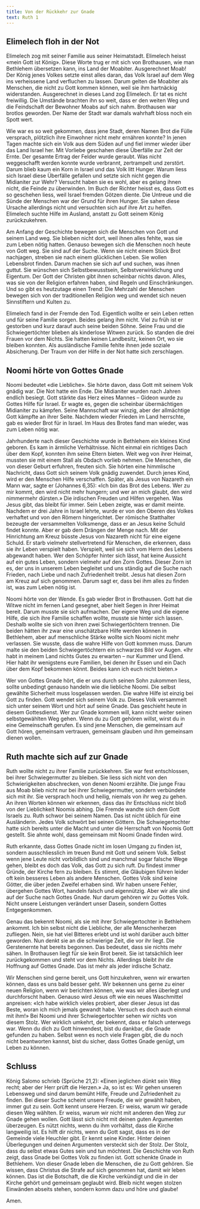 ```yaml
---
title: Von der Rückkehr zur Gnade
text: Ruth 1
---
```


## Elimelech floh in der Not

Elimelech zog mit seiner Familie aus seiner Heimatstadt. Elimelech heisst «mein Gott ist König». Diese Worte trug er mit sich von Brothausen, wie man Bethlehem übersetzen kann, ins Land der Moabiter. Ausgerechnet Moab! Der König jenes Volkes setzte einst alles daran, das Volk Israel auf dem Weg ins verheissene Land verfluchen zu lassen. Darum gelten die Moabiter als Menschen, die nicht zu Gott kommen können, weil sie ihm hartnäckig widerstanden. Ausgerechnet in dieses Land zog Elimelech. Er tat es nicht freiwillig. Die Umstände brachten ihn so weit, dass er den weiten Weg und die Feindschaft der Bewohner Moabs auf sich nahm. Brothausen war brotlos geworden. Der Name der Stadt war damals wahrhaft bloss noch ein Spott wert.

Wie war es so weit gekommen, dass jene Stadt, deren Namen Brot die Fülle versprach, plötzlich ihre Einwohner nicht mehr ernähren konnte? In jenen Tagen machte sich ein Volk aus dem Süden auf und fiel immer wieder über das Land Israel her. Mit Vorliebe geschahen diese Überfälle zur Zeit der Ernte. Der gesamte Ertrag der Felder wurde geraubt. Was nicht weggeschafft werden konnte wurde verbrannt, zertrampelt und zerstört. Darum blieb kaum ein Korn in Israel und das Volk litt Hunger. Warum liess sich Israel diese Überfälle gefallen und setzte sich nicht gegen die Midianiter zur Wehr? Versucht haben sie es wohl, aber es gelang ihnen nicht, die Feinde zu überwinden. Im Buch der Richter heisst es, dass Gott es so geschehen liess, weil Israel fremden Götzen diente. Die Untreue und die Sünde der Menschen war der Grund für ihren Hunger. Sie sahen diese Ursache allerdings nicht und versuchten sich auf ihre Art zu helfen. Elimelech suchte Hilfe im Ausland, anstatt zu Gott seinem König zurückzukehren.

Am Anfang der Geschichte bewegen sich die Menschen von Gott und seinem Land weg. Sie blieben nicht dort, weil ihnen alles fehlte, was sie zum Leben nötig hatten. Genauso bewegen sich die Menschen noch heute von Gott weg. Sie sind auf der Suche. Wenn sie nicht einem Stück Brot nachjagen, streben sie nach einem glücklichen Leben. Sie wollen Lebensbrot finden. Darum machen sie sich auf und suchen, was ihnen guttut. Sie wünschen sich Selbstbewusstsein, Selbstverwirklichung und Eigentum. Der Gott der Christen gibt ihnen scheinbar nichts davon. Alles, was sie von der Religion erfahren haben, sind Regeln und Einschränkungen. Und so gibt es heutzutage einen Trend: Die Mehrzahl der Menschen bewegen sich von der traditionellen Religion weg und wendet sich neuen Sinnstiftern und Kulten zu.

Elimelech fand in der Fremde den Tod. Eigentlich wollte er sein Leben retten und für seine Familie sorgen. Beides gelang ihm nicht. Viel zu früh ist er gestorben und kurz darauf auch seine beiden Söhne. Seine Frau und die Schwiegertöchter blieben als kinderlose Witwen zurück. So standen die drei Frauen vor dem Nichts. Sie hatten keinen Landbesitz, keinen Ort, wo sie bleiben konnten. Als ausländische Familie fehlte ihnen jede soziale Absicherung. Der Traum von der Hilfe in der Not hatte sich zerschlagen.


## Noomi hörte von Gottes Gnade

Noomi bedeutet «die Liebliche». Sie hörte davon, dass Gott mit seinem Volk gnädig war. Die Not hatte ein Ende. Die Midianiter wurden nach Jahren endlich besiegt. Gott stärkte das Herz eines Mannes – Gideon wurde zu Gottes Hilfe für Israel. Er wagte es, gegen die scheinbar übermächtigen Midianiter zu kämpfen. Seine Mannschaft war winzig, aber der allmächtige Gott kämpfte an ihrer Seite. Nachdem wieder Frieden im Land herrschte, gab es wieder Brot für in Israel. Im Haus des Brotes fand man wieder, was zum Leben nötig war.

Jahrhunderte nach dieser Geschichte wurde in Bethlehem ein kleines Kind geboren. Es kam in ärmliche Verhältnisse. Nicht einmal ein richtiges Dach über dem Kopf, konnten ihm seine Eltern bieten. Weit weg von ihrer Heimat, mussten sie mit einem Stall als Obdach vorlieb nehmen. Die Menschen, die von dieser Geburt erfuhren, freuten sich. Sie hörten eine himmlische Nachricht, dass Gott sich seinem Volk gnädig zuwendet. Durch jenes Kind, wird er den Menschen Hilfe verschaffen. Später, als Jesus von Nazareth ein Mann war, sagte er (Johannes 6,35): «Ich bin das Brot des Lebens. Wer zu mir kommt, den wird nicht mehr hungern; und wer an mich glaubt, den wird nimmermehr dürsten.» Die irdischen Freuden und Hilfen vergehen. Was Jesus gibt, das bleibt für immer. Sein Leben zeigte, was er damit meinte. Nachdem er drei Jahre in Israel lehrte, wurde er von den Oberen des Volkes verhaftet und von den Römern hingerichtet. Der römische Statthalter bezeugte der versammelten Volksmenge, dass er an Jesus keine Schuld findet konnte. Aber er gab dem Drängen der Menge nach. Mit der Hinrichtung am Kreuz büsste Jesus von Nazareth nicht für eine eigene Schuld. Er starb vielmehr stellvertretend für Menschen, die erkennen, dass sie ihr Leben verspielt haben. Verspielt, weil sie sich vom Herrn des Lebens abgewandt haben. Wer den Schöpfer hinter sich lässt, hat keine Aussicht auf ein gutes Leben, sondern vielmehr auf den Zorn Gottes. Dieser Zorn ist es, der uns in unserem Leben begleitet und uns ständig auf die Suche nach Frieden, nach Liebe und nach Zufriedenheit treibt. Jesus hat diesen Zorn am Kreuz auf sich genommen. Darum sagt er, dass bei ihm alles zu finden ist, was zum Leben nötig ist.

Noomi hörte von der Wende. Es gab wieder Brot in Brothausen. Gott hat die Witwe nicht im fernen Land gesegnet, aber hielt Segen in ihrer Heimat bereit. Darum musste sie sich aufmachen. Der eigene Weg und die eigene Hilfe, die sich ihre Familie schaffen wollte, musste sie hinter sich lassen. Deshalb wollte sie sich von ihren zwei Schwiegertöchtern trennen. Die beiden hätten ihr zwar eine unschätzbare Hilfe werden können in Bethlehem, aber auf menschliche Stärke wollte sich Noomi nicht mehr verlassen. Sie wusste, dass die wahre Hilfe von Gott kommen muss. Darum malte sie den beiden Schwiegertöchtern ein schwarzes Bild vor Augen. «Ihr habt in meinem Land nichts Gutes zu erwarten – nur Kummer und Elend. Hier habt ihr wenigstens eure Familien, bei denen ihr Essen und ein Dach über dem Kopf bekommen könnt. Beides kann ich euch nicht bieten.»

Wer von Gottes Gnade hört, die er uns durch seinen Sohn zukommen liess, sollte unbedingt genauso handeln wie die liebliche Noomi. Die selbst gewählte Sicherheit muss losgelassen werden. Die wahre Hilfe ist einzig bei Gott zu finden. Gott wendet sich seinem Volk zu. Dieses Volk versammelt sich unter seinem Wort und hört auf seine Gnade. Das geschieht heute in diesem Gottesdienst. Wer zur Gnade kommen will, kann nicht weiter seinen selbstgewählten Weg gehen. Wenn du zu Gott gehören willst, wirst du in eine Gemeinschaft gerufen. Es sind jene Menschen, die gemeinsam auf Gott hören, gemeinsam vertrauen, gemeinsam glauben und ihm gemeinsam dienen wollen.


## Ruth machte sich auf zur Gnade

Ruth wollte nicht zu ihrer Familie zurückkehren. Sie war fest entschlossen, bei ihrer Schwiegermutter zu bleiben. Sie liess sich nicht von den Schwierigkeiten abschrecken, von denen Noomi erzählte. Die junge Frau aus Moab blieb nicht nur bei ihrer Schwiegermutter, sondern verbündete sich mit ihr. Sie versprach hoch und heilig, niemals von ihr weg zu gehen. An ihren Worten können wir erkennen, dass das ihr Entschluss nicht bloß von der Lieblichkeit Noomis abhing. Die Fremde wandte sich dem Gott Israels zu. Ruth schwor bei seinem Namen. Das ist nicht üblich für eine Ausländerin. Jedes Volk schwört bei seinen Göttern. Die Schwiegertochter hatte sich bereits unter die Macht und unter die Herrschaft von Noomis Gott gestellt. Sie ahnte wohl, dass gemeinsam mit Noomi Gnade finden wird.

Ruth erkannte, dass Gottes Gnade nicht im losen Umgang zu finden ist, sondern ausschliesslich im treuen Bund mit Gott und seinem Volk. Selbst wenn jene Leute nicht vorbildlich sind und manchmal sogar falsche Wege gehen, bleibt es doch das Volk, das Gott zu sich ruft. Du findest immer Gründe, der Kirche fern zu bleiben. Es stimmt, die Gläubigen führen leider oft kein besseres Leben als andere Menschen. Gottes Volk sind keine Götter, die über jeden Zweifel erhaben sind. Wir haben unsere Fehler, übergehen Gottes Wort, handeln falsch und eigennützig. Aber wir alle sind auf der Suche nach Gottes Gnade. Nur darum gehören wir zu Gottes Volk. Nicht unsere Leistungen verändert unser Dasein, sondern Gottes Entgegenkommen.

Genau das bekennt Noomi, als sie mit ihrer Schwiegertochter in Bethlehem ankommt. Ich bin selbst nicht die Liebliche, der alle Menschenherzen zufliegen. Nein, sie hat viel Bitteres erlebt und ist wohl darüber auch bitter geworden. Nun denkt sie an die schwierige Zeit, die vor ihr liegt. Die Gerstenernte hat bereits begonnen. Das bedeutet, dass sie nichts mehr sähen. In Brothausen liegt für sie kein Brot bereit. Sie ist tatsächlich leer zurückgekommen und steht vor dem Nichts. Allerdings bleibt ihr die Hoffnung auf Gottes Gnade. Das ist mehr als jeder irdische Schatz.

Wir Menschen sind gerne bereit, uns Gott hinzukehren, wenn wir erwarten können, dass es uns bald besser geht. Wir bekennen uns gerne zu einer neuen Religion, wenn wir berichten können, wie was wir alles überlegt und durchforscht haben. Genauso wird Jesus oft wie ein neues Waschmittel anpreisen: «Ich habe wirklich vieles probiert, aber dieser Jesus ist das Beste, woran ich mich jemals gewandt habe. Versuch es doch auch einmal mit ihm!» Bei Noomi und ihrer Schwiegertochter sehen wir nichts von diesem Stolz. Wer wirklich umkehrt, der bekennt, dass er falsch unterwegs war. Wenn du dich zu Gott hinwendest, bist du dankbar, die Gnade gefunden zu haben. Selbst wenn es noch viele Fragen gibt, die du noch nicht beantworten kannst, bist du sicher, dass Gottes Gnade genügt, um Leben zu können.


## Schluss

König Salomo schrieb (Sprüche 21,2): «Einen jeglichen dünkt sein Weg recht; aber der Herr prüft die Herzen.» Ja, so ist es: Wir gehen unseren Lebensweg und sind darum bemüht Hilfe, Freude und Zufriedenheit zu finden. Bei dieser Suche scheint unsere Freude, die wir gewählt haben, immer gut zu sein. Gott kennt unsere Herzen. Er weiss, warum wir gerade diesen Weg wählten. Er weiss, warum wir nicht mit anderen den Weg zur Gnade gehen wollen. Gott lässt sich nicht mit deinen guten Argumenten überzeugen. Es nützt nichts, wenn du ihm vorhältst, dass die Kirche langweilig ist. Es hilft dir nichts, wenn du Gott sagst, dass es in der Gemeinde viele Heuchler gibt. Er kennt seine Kinder.  Hinter deinen Überlegungen und deinen Argumenten versteckt sich der Stolz. Der Stolz, dass du selbst etwas Gutes sein und tun möchtest. Die Geschichte von Ruth zeigt, dass Gnade bei Gottes Volk zu finden ist. Gott schenkte Gnade in Bethlehem. Von dieser Gnade leben die Menschen, die zu Gott gehören. Sie wissen, dass Christus die Strafe auf sich genommen hat, damit wir leben können. Das ist die Botschaft, die die Kirche verkündigt und die in der Kirche gehört und gemeinsam geglaubt wird. Bleib nicht wegen stolzen Einwänden abseits stehen, sondern komm dazu und höre und glaube!

Amen.
